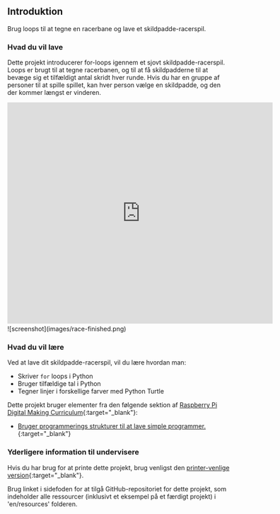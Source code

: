 ## Introduktion

Brug loops til at tegne en racerbane og lave et skildpadde-racerspil.

### Hvad du vil lave

Dette projekt introducerer for-loops igennem et sjovt skildpadde-racerspil. Loops er brugt til at tegne racerbanen, og til at få skildpadderne til at bevæge sig et tilfældigt antal skridt hver runde. Hvis du har en gruppe af personer til at spille spillet, kan hver person vælge en skildpadde, og den der kommer længst er vinderen.

<div class="trinket">
  <iframe src="https://trinket.io/embed/python/9339862606?outputOnly=true&start=result" width="600" height="500" frameborder="0" marginwidth="0" marginheight="0" allowfullscreen>
  </iframe>
  ![screenshot](images/race-finished.png)
</div>

### Hvad du vil lære

Ved at lave dit skildpadde-racerspil, vil du lære hvordan man:

- Skriver `for` loops i Python
- Bruger tilfældige tal i Python
- Tegner linjer i forskellige farver med Python Turtle

Dette projekt bruger elementer fra den følgende sektion af [Raspberry Pi Digital Making Curriculum](https://rpf.io/curriculum){:target="_blank"}:

- [Bruger programmerings strukturer til at lave simple programmer.](https://www.raspberrypi.org/curriculum/programming/creator/){:target="_blank"}

### Yderligere information til undervisere

Hvis du har brug for at printe dette projekt, brug venligst den [printer-venlige version](https://projects.raspberrypi.org/en/projects/turtle-race/print){:target="_blank"}.

Brug linket i sidefoden for at tilgå GitHub-repositoriet for dette projekt, som indeholder alle ressourcer (inklusivt et eksempel på et færdigt projekt) i 'en/resources' folderen.
